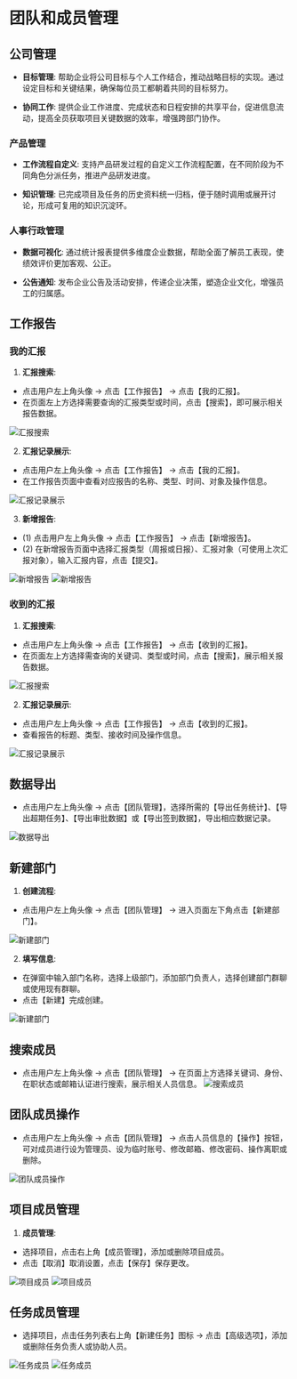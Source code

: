 # 团队和成员管理

## 公司管理

- **目标管理**: 帮助企业将公司目标与个人工作结合，推动战略目标的实现。通过设定目标和关键结果，确保每位员工都朝着共同的目标努力。

- **协同工作**: 提供企业工作进度、完成状态和日程安排的共享平台，促进信息流动，提高全员获取项目关键数据的效率，增强跨部门协作。

### 产品管理

- **工作流程自定义**: 支持产品研发过程的自定义工作流程配置，在不同阶段为不同角色分派任务，推进产品研发进度。

- **知识管理**: 已完成项目及任务的历史资料统一归档，便于随时调用或展开讨论，形成可复用的知识沉淀环。

### 人事行政管理

- **数据可视化**: 通过统计报表提供多维度企业数据，帮助全面了解员工表现，使绩效评价更加客观、公正。

- **公告通知**: 发布企业公告及活动安排，传递企业决策，塑造企业文化，增强员工的归属感。

## 工作报告

### 我的汇报

1. **汇报搜索**:

- 点击用户左上角头像 → 点击【工作报告】 → 点击【我的汇报】。
- 在页面左上方选择需要查询的汇报类型或时间，点击【搜索】，即可展示相关报告数据。

![汇报搜索](/img/light/help_pic_team1.png)

2. **汇报记录展示**:

- 点击用户左上角头像 → 点击【工作报告】 → 点击【我的汇报】。
- 在工作报告页面中查看对应报告的名称、类型、时间、对象及操作信息。

![汇报记录展示](/img/light/help_pic_team2.png)

3. **新增报告**:

- (1) 点击用户左上角头像 → 点击【工作报告】 → 点击【新增报告】。
- (2) 在新增报告页面中选择汇报类型（周报或日报）、汇报对象（可使用上次汇报对象），输入汇报内容，点击【提交】。

![新增报告](/img/light/help_pic_team3.png)
![新增报告](/img/light/help_pic_team4.png)

### 收到的汇报

1. **汇报搜索**:

- 点击用户左上角头像 → 点击【工作报告】 → 点击【收到的汇报】。
- 在页面左上方选择需查询的关键词、类型或时间，点击【搜索】，展示相关报告数据。

![汇报搜索](/img/light/help_pic_team5.png)

2. **汇报记录展示**:
- 点击用户左上角头像 → 点击【工作报告】 → 点击【收到的汇报】。
- 查看报告的标题、类型、接收时间及操作信息。

![汇报记录展示](/img/light/help_pic_team6.png)

## 数据导出

- 点击用户左上角头像 → 点击【团队管理】，选择所需的【导出任务统计】、【导出超期任务】、【导出审批数据】或【导出签到数据】，导出相应数据记录。

![数据导出](/img/light/help_pic_team7.png)

## 新建部门

1. **创建流程**:

- 点击用户左上角头像 → 点击【团队管理】 → 进入页面左下角点击【新建部门】。

![新建部门](/img/light/help_pic_team8.png)

2. **填写信息**:
- 在弹窗中输入部门名称，选择上级部门，添加部门负责人，选择创建部门群聊或使用现有群聊。
- 点击【新建】完成创建。

![新建部门](/img/light/help_pic_team9.png)

## 搜索成员

- 点击用户左上角头像 → 点击【团队管理】 → 在页面上方选择关键词、身份、在职状态或邮箱认证进行搜索，展示相关人员信息。
![搜索成员](/img/light/help_pic_team10.png)

## 团队成员操作

- 点击用户左上角头像 → 点击【团队管理】 → 点击人员信息的【操作】按钮，可对成员进行设为管理员、设为临时账号、修改邮箱、修改密码、操作离职或删除。

![团队成员操作](/img/light/help_pic_team11.png)

## 项目成员管理

1. **成员管理**:
- 选择项目，点击右上角【成员管理】，添加或删除项目成员。
- 点击【取消】取消设置，点击【保存】保存更改。

![项目成员](/img/light/help_pic_team12.png) ![项目成员](/img/light/help_pic_team13.png)

## 任务成员管理

- 选择项目，点击任务列表右上角【新建任务】图标 → 点击【高级选项】，添加或删除任务负责人或协助人员。

![任务成员](/img/light/help_pic_team14.png) ![任务成员](/img/light/help_pic_team15.png)

